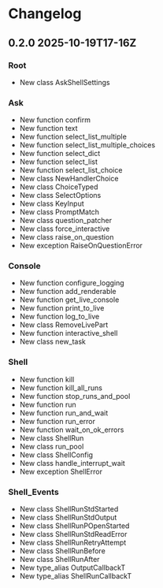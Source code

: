 # Changelog

## 0.2.0 2025-10-19T17-16Z

### __Root__
- New class AskShellSettings

### Ask
- New function confirm
- New function text
- New function select_list_multiple
- New function select_list_multiple_choices
- New function select_dict
- New function select_list
- New function select_list_choice
- New class NewHandlerChoice
- New class ChoiceTyped
- New class SelectOptions
- New class KeyInput
- New class PromptMatch
- New class question_patcher
- New class force_interactive
- New class raise_on_question
- New exception RaiseOnQuestionError

### Console
- New function configure_logging
- New function add_renderable
- New function get_live_console
- New function print_to_live
- New function log_to_live
- New class RemoveLivePart
- New function interactive_shell
- New class new_task

### Shell
- New function kill
- New function kill_all_runs
- New function stop_runs_and_pool
- New function run
- New function run_and_wait
- New function run_error
- New function wait_on_ok_errors
- New class ShellRun
- New class run_pool
- New class ShellConfig
- New class handle_interrupt_wait
- New exception ShellError

### Shell_Events
- New class ShellRunStdStarted
- New class ShellRunStdOutput
- New class ShellRunPOpenStarted
- New class ShellRunStdReadError
- New class ShellRunRetryAttempt
- New class ShellRunBefore
- New class ShellRunAfter
- New type_alias OutputCallbackT
- New type_alias ShellRunCallbackT
